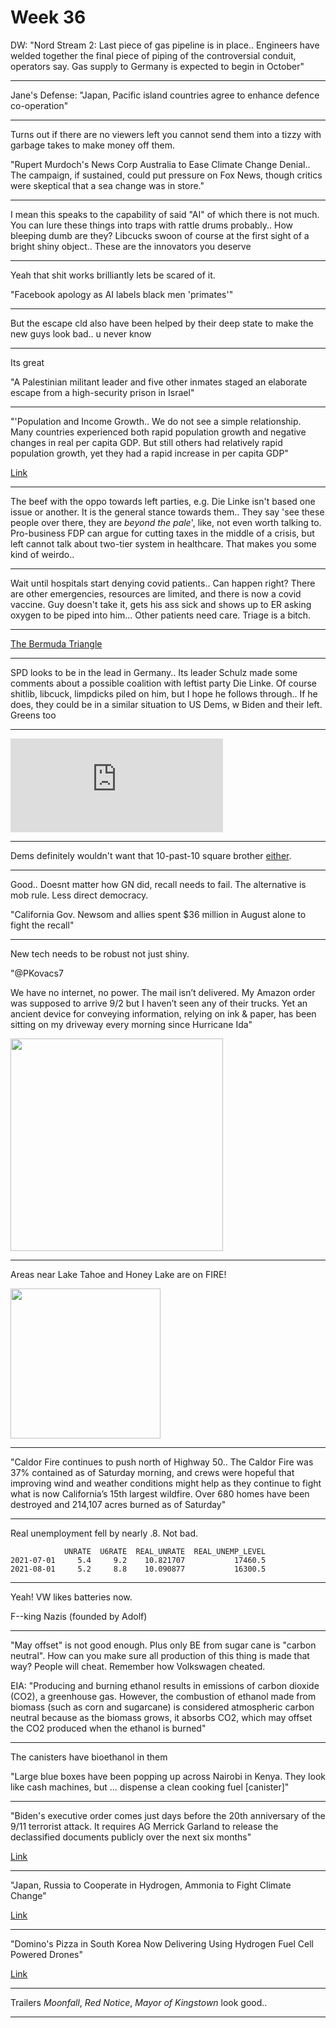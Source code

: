 # Week 36

DW: "Nord Stream 2: Last piece of gas pipeline is in place.. Engineers
have welded together the final piece of piping of the controversial
conduit, operators say. Gas supply to Germany is expected to begin in
October"

---

Jane's Defense: "Japan, Pacific island countries agree to enhance
defence co-operation"

---

Turns out if there are no viewers left you cannot send them into a
tizzy with garbage takes to make money off them.


"Rupert Murdoch's News Corp Australia to Ease Climate Change
Denial.. The campaign, if sustained, could put pressure on Fox News,
though critics were skeptical that a sea change was in store."

---

I mean this speaks to the capability of said "AI" of which there is
not much.  You can lure these things into traps with rattle drums
probably.. How bleeping dumb are they? Libcucks swoon of course at the
first sight of a bright shiny object.. These are the innovators you
deserve

---

Yeah that shit works brilliantly lets be scared of it. 

"Facebook apology as AI labels black men 'primates'"

---

But the escape cld also have been helped by their deep state to make
the new guys look bad.. u never know

---

Its great

"A Palestinian militant leader and five other inmates staged an
elaborate escape from a high-security prison in Israel"

---

"'Population and Income Growth.. We do not see a simple
relationship. Many countries experienced both rapid population growth
and negative changes in real per capita GDP. But still others had
relatively rapid population growth, yet they had a rapid increase in
per capita GDP"

[Link](https://open.lib.umn.edu/principleseconomics/chapter/33-2-population-growth-and-economic-development/)

---

The beef with the oppo towards left parties, e.g. Die Linke isn't
based one issue or another. It is the general stance towards
them.. They say 'see these people over there, they are *beyond the
pale*', like, not even worth talking to. Pro-business FDP can argue
for cutting taxes in the middle of a crisis, but left cannot talk
about two-tier system in healthcare. That makes you some kind of
weirdo..

---

Wait until hospitals start denying covid patients.. Can happen right?
There are other emergencies, resources are limited, and there is now a
covid vaccine. Guy doesn't take it, gets his ass sick and shows up to
ER asking oxygen to be piped into him... Other patients need
care. Triage is a bitch.

---

[The Bermuda Triangle](../../2021/08/bermuda.md)

---

SPD looks to be in the lead in Germany.. Its leader Schulz made some
comments about a possible coalition with leftist party Die Linke. Of
course shitlib, libcuck, limpdicks piled on him, but I hope he follows
through.. If he does, they could be in a similar situation to US Dems,
w Biden and their left. Greens too

---

<iframe width="340"  src="https://www.youtube.com/embed/0Flsg_mzG-M?start=34" title="YouTube video player" frameborder="0" allow="accelerometer; autoplay; clipboard-write; encrypted-media; gyroscope; picture-in-picture" allowfullscreen></iframe>

---

Dems definitely wouldn't want that 10-past-10 square brother [either](https://youtu.be/IFqVNPwsLNo?t=1694).

---

Good.. Doesnt matter how GN did, recall needs to fail. The alternative
is mob rule. Less direct democracy.

"California Gov. Newsom and allies spent $36 million in August alone to
fight the recall"

---

New tech needs to be robust not just shiny.

"@PKovacs7

We have no internet, no power. The mail isn’t delivered. My Amazon
order was supposed to arrive 9/2 but I haven’t seen any of their
trucks. Yet an ancient device for conveying information, relying on
ink & paper, has been sitting on my driveway every morning since
Hurricane Ida"

<img width="340" src="https://pbs.twimg.com/media/E-XvSukWEBAqIQN?format=jpg&name=small"/>

---

Areas near Lake Tahoe and Honey Lake are on FIRE!

<img width="240" src="https://pbs.twimg.com/media/E-c4TDgXoAMZZEs?format=png&name=small"/>

---

"Caldor Fire continues to push north of Highway 50.. The Caldor Fire
was 37% contained as of Saturday morning, and crews were hopeful that
improving wind and weather conditions might help as they continue to
fight what is now California’s 15th largest wildfire. Over 680 homes
have been destroyed and 214,107 acres burned as of Saturday"

---

Real unemployment fell by nearly .8. Not bad.

```
            UNRATE  U6RATE  REAL_UNRATE  REAL_UNEMP_LEVEL
2021-07-01     5.4     9.2    10.821707           17460.5
2021-08-01     5.2     8.8    10.090877           16300.5
```

---

Yeah! VW likes batteries now.

F--king Nazis (founded by Adolf)

---

"May offset" is not good enough. Plus only BE from sugar cane is
"carbon neutral". How can you make sure all production of this thing
is made that way? People will cheat. Remember how Volkswagen cheated.

EIA: "Producing and burning ethanol results in emissions of carbon
dioxide (CO2), a greenhouse gas. However, the combustion of ethanol
made from biomass (such as corn and sugarcane) is considered
atmospheric carbon neutral because as the biomass grows, it absorbs
CO2, which may offset the CO2 produced when the ethanol is burned"

---

The canisters have bioethanol in them

"Large blue boxes have been popping up across Nairobi in Kenya. They
look like cash machines, but ... dispense a clean cooking fuel [canister]"

---

"Biden's executive order comes just days before the 20th anniversary of
the 9/11 terrorist attack. It requires AG Merrick Garland to release
the declassified documents publicly over the next six months"

[Link](https://www.politico.com/news/2021/09/03/9-11-documents-declassification-509468)

---

"Japan, Russia to Cooperate in Hydrogen, Ammonia to Fight Climate Change"

[Link](https://bit.ly/3BziXzN)

---

"Domino's Pizza in South Korea Now Delivering Using Hydrogen Fuel Cell
Powered Drones"

[Link](https://bit.ly/3yy1uWn )

---

Trailers *Moonfall*, *Red Notice*, *Mayor of Kingstown* look good.. 

---
